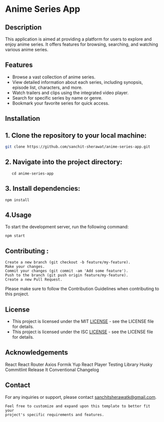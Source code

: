 # Anime Series App

## Description

This application is aimed at providing a platform for users to explore and enjoy anime series. It offers features for browsing, searching, and watching various anime series.

## Features

- Browse a vast collection of anime series.
- View detailed information about each series, including synopsis, episode list, characters, and more.
- Watch trailers and clips using the integrated video player.
- Search for specific series by name or genre.
- Bookmark your favorite series for quick access.

## Installation

## 1. Clone the repository to your local machine:

   ```bash
   git clone https://github.com/sanchit-sherawat/anime-series-app.git
   ```
## 2. Navigate into the project directory:
```
   cd anime-series-app
```
## 3. Install dependencies:
```
npm install
```
## 4.Usage
To start the development server, run the following command:
```
npm start
```
## Contributing :
```Fork the repository.
Create a new branch (git checkout -b feature/my-feature).
Make your changes.
Commit your changes (git commit -am 'Add some feature').
Push to the branch (git push origin feature/my-feature).
Create a new Pull Request.
```
Please make sure to follow the Contribution Guidelines when contributing to this project.

## License
 - This project is licensed under the MIT [LICENSE](LICENSE) - see the LICENSE file for details.
 - This project is licensed under the ISC [LICENSE](LICENSE.md) - see the LICENSE file for details.

## Acknowledgements
React
React Router
Axios
Formik
Yup
React Player
Testing Library
Husky
Commitlint
Release It
Conventional Changelog

## Contact
For any inquiries or support, please contact sanchitsherawatk@gmail.com.
```
Feel free to customize and expand upon this template to better fit your
project's specific requirements and features.
```
